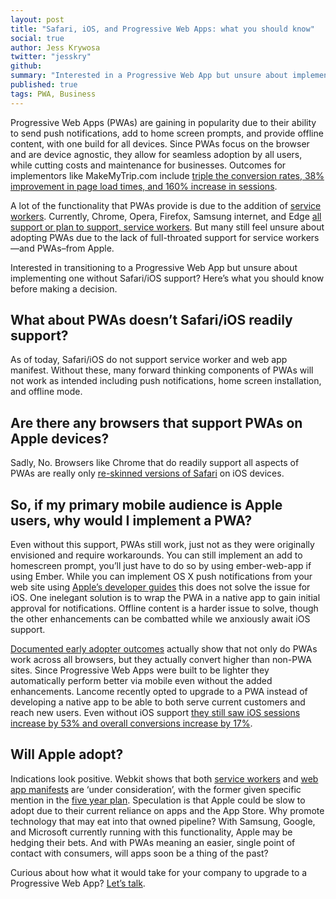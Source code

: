 ```yaml
---
layout: post
title: "Safari, iOS, and Progressive Web Apps: what you should know"
social: true
author: Jess Krywosa
twitter: "jesskry"
github:
summary: "Interested in a Progressive Web App but unsure about implementing one without Safari/iOS support? Here’s what you should know before making a decision."
published: true
tags: PWA, Business
---
```


Progressive Web Apps (PWAs) are gaining in popularity due to their ability to send push notifications, add to home screen prompts, and provide offline content, with one build for all devices. Since PWAs focus on the browser and are device agnostic, they allow for seamless adoption by all users, while cutting costs and maintenance for businesses. Outcomes for implementors like MakeMyTrip.com include [triple the conversion rates, 38% improvement in page load times, and 160% increase in sessions](https://developers.google.com/web/showcase/2017/make-my-trip). 

A lot of the functionality that PWAs provide is due to the addition of [service workers](https://developers.google.com/web/fundamentals/getting-started/primers/service-workers). Currently, Chrome, Opera, Firefox, Samsung internet, and Edge [all support or plan to support, service workers](https://jakearchibald.github.io/isserviceworkerready/). But many still feel unsure about adopting PWAs due to the lack of full-throated support for service workers—and PWAs–from Apple. 

Interested in transitioning to a Progressive Web App but unsure about implementing one without Safari/iOS support? Here’s what you should know before making a decision. 

## What about PWAs doesn’t Safari/iOS readily support?

As of today, Safari/iOS do not support service worker and web app manifest. Without these, many forward thinking components of PWAs will not work as intended including push notifications, home screen installation, and offline mode. 

## Are there any browsers that support PWAs on Apple devices? 

Sadly, No. Browsers like Chrome that do readily support all aspects of PWAs are really only [re-skinned versions of Safari](https://www.digitalcommerce360.com/2017/05/02/apples-dirty-little-secret-about-chrome/) on iOS devices.

## So, if my primary mobile audience is Apple users, why would I implement a PWA?

Even without this support, PWAs still work, just not as they were originally envisioned and require workarounds. You can still implement an add to homescreen prompt, you’ll just have to do so by using ember-web-app if using Ember. While you can implement OS X push notifications from your web site using [Apple’s developer guides](https://developer.apple.com/library/content/documentation/NetworkingInternet/Conceptual/NotificationProgrammingGuideForWebsites/Introduction/Introduction.html) this does not solve the issue for iOS. One inelegant solution is to wrap the PWA in a native app to gain initial approval for notifications. Offline content is a harder issue to solve, though the other enhancements can be combatted while we anxiously await iOS support. 

[Documented early adopter outcomes](https://developers.google.com/web/showcase/2017/) actually show that not only do PWAs work across all browsers, but they actually convert higher than non-PWA sites. Since Progressive Web Apps were built to be lighter they automatically perform better via mobile even without the added enhancements. Lancome recently opted to upgrade to a PWA instead of developing a native app to be able to both serve current customers and reach new users. Even without iOS support [they still saw iOS sessions increase by 53% and overall conversions increase by 17%](https://developers.google.com/web/showcase/2017/lancome). 

## Will Apple adopt?

Indications look positive. Webkit shows that both [service workers](https://webkit.org/status/#specification-service-workers) and [web app manifests](https://webkit.org/status/#specification-web-app-manifest) are ‘under consideration’, with the former given specific mention in the [five year plan](https://webkit.org/status/#specification-web-app-manifest). Speculation is that Apple could be slow to adopt due to their current reliance on apps and the App Store. Why promote technology that may eat into that owned pipeline? With Samsung, Google, and Microsoft currently running with this functionality, Apple may be hedging their bets. And with PWAs meaning an easier, single point of contact with consumers, will apps soon be a thing of the past? 

Curious about how what it would take for your company to upgrade to a Progressive Web App? [Let’s talk](https://dockyard.com/contact/hire-us).
